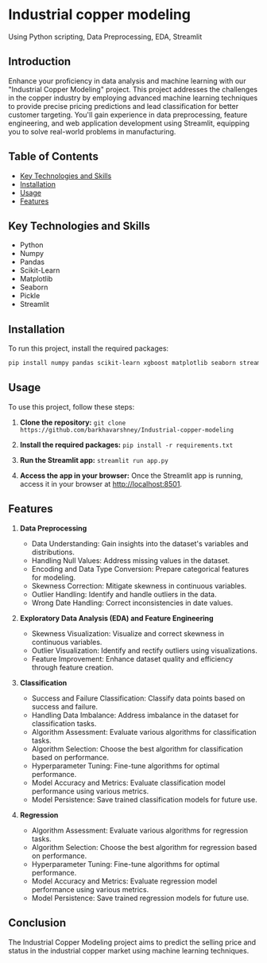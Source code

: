 # Industrial copper modeling
Using Python scripting, Data Preprocessing, EDA, Streamlit

## Introduction

Enhance your proficiency in data analysis and machine learning with our "Industrial Copper Modeling" project. This project addresses the challenges in the copper industry by employing advanced machine learning techniques to provide precise pricing predictions and lead classification for better customer targeting. You'll gain experience in data preprocessing, feature engineering, and web application development using Streamlit, equipping you to solve real-world problems in manufacturing.

## Table of Contents

- [Key Technologies and Skills](#key-technologies-and-skills)
- [Installation](#installation)
- [Usage](#usage)
- [Features](#features)

## Key Technologies and Skills

- Python
- Numpy
- Pandas
- Scikit-Learn
- Matplotlib
- Seaborn
- Pickle
- Streamlit

## Installation

To run this project, install the required packages:

```bash
pip install numpy pandas scikit-learn xgboost matplotlib seaborn streamlit
```

## Usage

To use this project, follow these steps:

1. **Clone the repository:** `git clone https://github.com/barkhavarshney/Industrial-copper-modeling`

2. **Install the required packages:** `pip install -r requirements.txt`

3. **Run the Streamlit app:** `streamlit run app.py`

4. **Access the app in your browser:** Once the Streamlit app is running, access it in your browser at [http://localhost:8501](http://localhost:8501).


## Features

1. **Data Preprocessing**
    - Data Understanding: Gain insights into the dataset's variables and distributions.
    - Handling Null Values: Address missing values in the dataset.
    - Encoding and Data Type Conversion: Prepare categorical features for modeling.
    - Skewness Correction: Mitigate skewness in continuous variables.
    - Outlier Handling: Identify and handle outliers in the data.
    - Wrong Date Handling: Correct inconsistencies in date values.

2. **Exploratory Data Analysis (EDA) and Feature Engineering**
    - Skewness Visualization: Visualize and correct skewness in continuous variables.
    - Outlier Visualization: Identify and rectify outliers using visualizations.
    - Feature Improvement: Enhance dataset quality and efficiency through feature creation.

3. **Classification**
    - Success and Failure Classification: Classify data points based on success and failure.
    - Handling Data Imbalance: Address imbalance in the dataset for classification tasks.
    - Algorithm Assessment: Evaluate various algorithms for classification tasks.
    - Algorithm Selection: Choose the best algorithm for classification based on performance.
    - Hyperparameter Tuning: Fine-tune algorithms for optimal performance.
    - Model Accuracy and Metrics: Evaluate classification model performance using various metrics.
    - Model Persistence: Save trained classification models for future use.

4. **Regression**
    - Algorithm Assessment: Evaluate various algorithms for regression tasks.
    - Algorithm Selection: Choose the best algorithm for regression based on performance.
    - Hyperparameter Tuning: Fine-tune algorithms for optimal performance.
    - Model Accuracy and Metrics: Evaluate regression model performance using various metrics.
    - Model Persistence: Save trained regression models for future use.


## Conclusion

The Industrial Copper Modeling project aims to predict the selling price and status in the industrial copper market using machine learning techniques.

